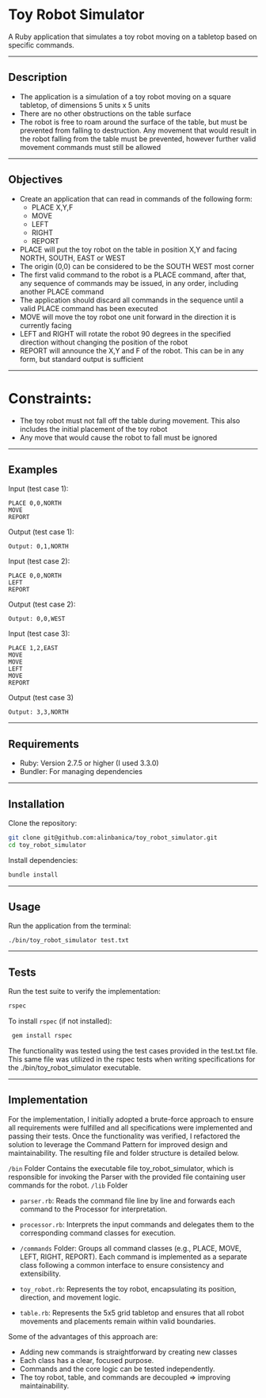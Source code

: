# Toy Robot Simulator
A Ruby application that simulates a toy robot moving on a tabletop based on specific commands.

---
## Description
- The application is a simulation of a toy robot moving on a square tabletop, of dimensions 5 units
x 5 units
- There are no other obstructions on the table surface
- The robot is free to roam around the surface of the table, but must be prevented from falling to
destruction. Any movement that would result in the robot falling from the table must be
prevented, however further valid movement commands must still be allowed
---
## Objectives
- Create an application that can read in commands of the following form:
    -  PLACE X,Y,F
    -  MOVE
    -  LEFT
    -  RIGHT
    -  REPORT
- PLACE will put the toy robot on the table in position X,Y and facing NORTH, SOUTH, EAST or
WEST
- The origin (0,0) can be considered to be the SOUTH WEST most corner
- The first valid command to the robot is a PLACE command, after that, any sequence of commands may be issued, in any order, including another PLACE command
- The application should discard all commands in the sequence until a valid PLACE command has
been executed
- MOVE will move the toy robot one unit forward in the direction it is currently facing
- LEFT and RIGHT will rotate the robot 90 degrees in the specified direction without changing the position of the robot
- REPORT will announce the X,Y and F of the robot. This can be in any form, but standard output is sufficient
---
# Constraints:
- The toy robot must not fall off the table during movement. This also includes the initial
placement of the toy robot
- Any move that would cause the robot to fall must be ignored
---
## Examples
Input (test case 1):
```
PLACE 0,0,NORTH
MOVE
REPORT
```
Output (test case 1):
```
Output: 0,1,NORTH
```
Input (test case 2):
```
PLACE 0,0,NORTH
LEFT
REPORT
```
Output (test case 2):
```
Output: 0,0,WEST
```
Input (test case 3):
```
PLACE 1,2,EAST
MOVE
MOVE
LEFT
MOVE
REPORT
```
Output (test case 3)
```
Output: 3,3,NORTH
```
---
## Requirements
- Ruby: Version 2.7.5 or higher (I used 3.3.0)
- Bundler: For managing dependencies
---
## Installation
Clone the repository:
``` bash
git clone git@github.com:alinbanica/toy_robot_simulator.git
cd toy_robot_simulator
```
Install dependencies:
``` bash
bundle install
```
---
## Usage
Run the application from the terminal:
```
./bin/toy_robot_simulator test.txt
```
---

## Tests
Run the test suite to verify the implementation:
```bash
rspec
```
To install `rspec` (if not installed):
```bash
 gem install rspec
```

The functionality was tested using the test cases provided in the test.txt file. This same file was utilized in the rspec tests when writing specifications for the ./bin/toy_robot_simulator executable.

---

## Implementation
For the implementation, I initially adopted a brute-force approach to ensure all requirements were fulfilled and all specifications were implemented and passing their tests. Once the functionality was verified, I refactored the solution to leverage the Command Pattern for improved design and maintainability. The resulting file and folder structure is detailed below.

`/bin` Folder
Contains the executable file toy_robot_simulator, which is responsible for invoking the Parser with the provided file containing user commands for the robot.
`/lib` Folder
 - `parser.rb`:
Reads the command file line by line and forwards each command to the Processor for interpretation.

- `processor.rb`:
Interprets the input commands and delegates them to the corresponding command classes for execution.

- `/commands` Folder:
Groups all command classes (e.g., PLACE, MOVE, LEFT, RIGHT, REPORT). Each command is implemented as a separate class following a common interface to ensure consistency and extensibility.

- `toy_robot.rb`:
Represents the toy robot, encapsulating its position, direction, and movement logic.

- `table.rb`:
Represents the 5x5 grid tabletop and ensures that all robot movements and placements remain within valid boundaries.

Some of the advantages of this approach are:
 - Adding new commands is straightforward by creating new classes
 - Each class has a clear, focused purpose.
 - Commands and the core logic can be tested independently.
 - The toy robot, table, and commands are decoupled =>  improving maintainability.